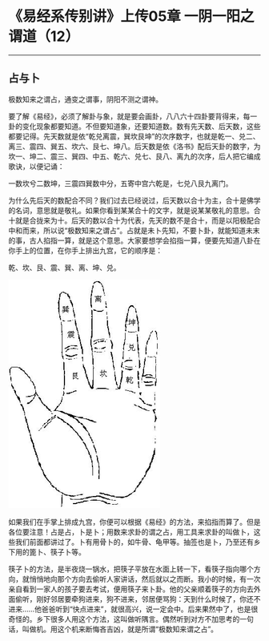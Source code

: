 # 《易经系传别讲》上传05章 一阴一阳之谓道（12）

------

## 占与卜

极数知来之谓占，通变之谓事，阴阳不测之谓神。

要了解《易经》，必须了解卦与象，就是要会画卦，八八六十四卦要背得来，每一卦的变化现象都要知道。不但要知道象，还要知道数。数有先天数、后天数，这些都要记得。先天数就是依“乾兑离震，巽坎艮坤”的次序数字，也就是乾一、兑二、离三、震四、巽五、坎六、艮七、坤八。后天数是依《洛书》配后天卦的数字，为坎一、坤二、震三、巽四、中五、乾六、兑七、艮八、离九的次序，后人把它编成歌诀，以便记诵：

一数坎兮二数坤，三震四巽数中分，五寄中宫六乾是，七兑八艮九离门。

为什么先后天的数配合不同？我们过去已经说过，后天数以合十为主，合十是佛学的名词，意思就是敬礼。如果你看到某某合十的文字，就是说某某敬礼的意思。合十就是合拢来为十。后天的数以合十为代表，先天的数不是合十，而是以阳极配合中和而来，所以说“极数知来之谓占”。占就是未卜先知，不要卜卦，就能知道未末的事，古人掐指一算，就是这个意思。大家要想学会掐指一算，便要先知道八卦在你手上的位置，在你手上排出九宫，它的顺序是：

乾、坎、艮、震、巽、离、坤、兑。

![img](%E5%8D%A0%E4%B8%8E%E5%8D%9C/hand.jpg)

如果我们在手掌上排成九宫，你便可以根据《易经》的方法，来掐指而算了。但是各位要注意！占是占，卜是卜；用数来求卦的谓之占，用工具来求卦的叫做卜，这些我们前面都讲过了。卜有用骨卜的，如牛骨、龟甲等。抽签也是卜，乃至还有乡下用的篦卜、筷子卜等。

筷子卜的方法，是半夜烧一锅水，把筷子平放在水面上转一下，看筷子指向哪个方向，就悄悄地向那个方向去偷听人家讲话，然后就以之而断。我小的时候，有一次亲自看到一家人的孩子要去考试，便用筷子来卜卦。他的父亲顺着筷子的方向去外面偷听，刚好邻居要牵狗进来，狗不进来，邻居便骂狗：天到什么时候了，你还不进来……他爸爸听到“快点进来”，就很高兴，说一定会中。后来果然中了，也是很奇怪的。乡下很多人用这个方法，这叫做听隅言。偶然听到对方不加思考的一句话，叫做机。用这个机来断悔吝吉凶，就是所谓“极数知来谓之占”。